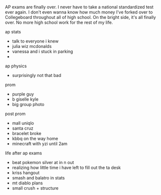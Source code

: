 
AP exams are finally over. I never have to take a national standardized test ever again. I don't even wanna know how much money I've forked over to Collegeboard throughout all of high school. On the bright side, it's all finally over. No more high school work for the rest of my life.

ap stats
- talk to everyone i knew
- julia wiz mcdonalds
- vanessa and i stuck in parking
-
ap physics
- surprisingly not that bad

prom
- purple guy
- b giselle kyle
- big group photo

post prom
- mall uniqlo
- santa cruz
- bracelet broke
- kbbq on the way home
- minecraft with yzi until 2am

life after ap exams
- beat pokemon silver at in n out
- realizing how little time i have left to fill out the ta desk
- kriss hangout
- smash and balatro in stats
- mt diablo plans
- small crush + structure
